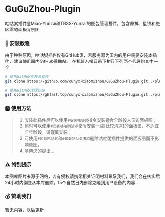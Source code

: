# GuGuZhou-Plugin
咕咕粥插件是Miao-Yunzai和TRSS-Yunzai的图包管理插件，包含原神、星铁和绝区零的面板背景图

### 👀 安装教程
由于种种原因，咕咕粥插件仅有GitHub源，若服务器为国内的用户需要安装本插件，建议使用国内GitHub镜像站。
在机器人根目录下执行下列两个代码的其中一个
```bash
# 使用GitHub官方源安装
git clone https://github.com/cunyx-xiaomizhou/GuGuZhou-Plugin.git ./plugins/GuGuZhou-Plugin/
```

```bash
# 使用GitHub代理安装
git clone https://ghfast.top/cunyx-xiaomizhou/GuGuZhou-Plugin.git ./plugins/GuGuZhou-Plugin/
```
### 🅿️ 使用方法
> 1. 安装此插件后可以使用`#安装咕咕粥`指令安装适合全龄段人员的面板图；  
> 2. 同时可以使用`#安装咕咕粥清凉`指令安装一些[比较清凉]的面板图，不适宜全年龄段，请谨慎安装；  
> 3. 可使用`#卸载咕咕粥`和`#卸载咕咕粥清凉`删除咕咕粥插件提供的面板图而不影响原图。  
> 4. 等待您的提出....  

### ⚠️ 特别提示
本图库图片来源于网络，若有侵权请携带相关证明材料联系我们，我们会在核实后24小时内彻底从本库删除，15个自然日内删除克隆到用户设备的内容

### 💰 赞助我们
暂无内容，以后更新